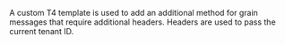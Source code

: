 A custom T4 template is used to add an additional method for grain messages that require additional headers.
Headers are used to pass the current tenant ID.